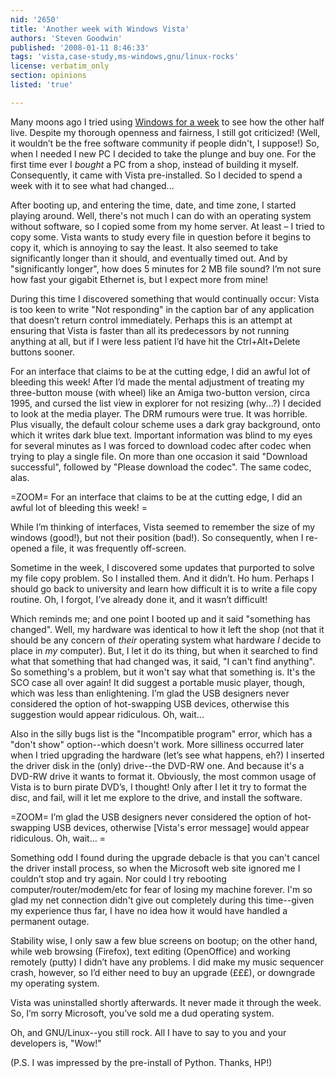 ```yaml
---
nid: '2650'
title: 'Another week with Windows Vista'
authors: 'Steven Goodwin'
published: '2008-01-11 8:46:33'
tags: 'vista,case-study,ms-windows,gnu/linux-rocks'
license: verbatim_only
section: opinions
listed: 'true'

---
```

Many moons ago I tried using [Windows for a week](http://www.freesoftwaremagazine.com/blogs/a_week_with_windows) to see how the other half live. Despite my thorough openness and fairness, I still got criticized! (Well, it wouldn’t be the free software community if people didn't, I suppose!) So, when I needed I new PC I decided to take the plunge and buy one. For the first time ever I _bought_ a PC from a shop, instead of building it myself. Consequently, it came with Vista pre-installed. So I decided to spend a week with it to see what had changed...

After booting up, and entering the time, date, and time zone, I started playing around. Well, there's not much I can do with an operating system without software, so I copied some from my home server. At least – I tried to copy some. Vista wants to study every file in question before it begins to copy it, which is annoying to say the least. It also seemed to take significantly longer than it should, and eventually timed out. And by "significantly longer", how does 5 minutes for 2 MB file sound? I’m not sure how fast your gigabit Ethernet is, but I expect more from mine!

During this time I discovered something that would continually occur: Vista is too keen to write "Not responding" in the caption bar of any application that doesn’t return control immediately. Perhaps this is an attempt at ensuring that Vista is faster than all its predecessors by not running anything at all, but if I were less patient I’d have hit the Ctrl+Alt+Delete buttons sooner.

For an interface that claims to be at the cutting edge, I did an awful lot of bleeding this week! After I’d made the mental adjustment of treating my three-button mouse (with wheel) like an Amiga two-button version, circa 1995, and cursed the list view in explorer for not resizing (why...?) I decided to look at the media player. The DRM rumours were true. It was horrible. Plus visually, the default colour scheme uses a dark gray background, onto which it writes dark blue text. Important information was blind to my eyes for several minutes as I was forced to download codec after codec when trying to play a single file. On more than one occasion it said "Download successful", followed by "Please download the codec". The same codec, alas. 

=ZOOM= For an interface that claims to be at the cutting edge, I did an awful lot of bleeding this week! =

While I’m thinking of interfaces, Vista seemed to remember the size of my windows (good!), but not their position (bad!). So consequently, when I re-opened a file, it was frequently off-screen.

Sometime in the week, I discovered some updates that purported to solve my file copy problem. So I installed them. And it didn’t. Ho hum. Perhaps I should go back to university and learn how difficult it is to write a file copy routine. Oh, I forgot, I’ve already done it, and it wasn’t difficult!

Which reminds me; and one point I booted up and it said "something has changed". Well, my hardware was identical to how it left the shop (not that it should be any concern of _their_ operating system what hardware _I_ decide to place in _my_ computer). But, I let it do its thing, but when it searched to find what that something that had changed was, it said, "I can't find anything". So something's a problem, but it won't say what that something is. It's the SCO case all over again! It did suggest a portable music player, though, which was less than enlightening. I’m glad the USB designers never considered the option of hot-swapping USB devices, otherwise this suggestion would appear ridiculous. Oh, wait...

Also in the silly bugs list is the "Incompatible program" error, which has a "don't show" option--which doesn't work. More silliness occurred later when I tried upgrading the hardware (let’s see what happens, eh?) I inserted the driver disk in the (only) drive--the DVD-RW one. And because it's a DVD-RW drive it wants to format it. Obviously, the most common usage of Vista is to burn pirate DVD’s, I thought! Only after I let it try to format the disc, and fail, will it let me explore to the drive, and install the software.

=ZOOM= I’m glad the USB designers never considered the option of hot-swapping USB devices, otherwise [Vista's error message] would appear ridiculous. Oh, wait... =

Something odd I found during the upgrade debacle is that you can't cancel the driver install process, so when the Microsoft web site ignored me I couldn’t stop and try again. Nor could I try rebooting computer/router/modem/etc for fear of losing my machine forever. I'm so glad my net connection didn't give out completely during this time--given my experience thus far, I have no idea how it would have handled a permanent outage.

Stability wise, I only saw a few blue screens on bootup; on the other hand, while web browsing (Firefox), text editing (OpenOffice) and working remotely (putty) I didn’t have any problems. I did make my music sequencer crash, however, so I’d either need to buy an upgrade (£££), or downgrade my operating system.

Vista was uninstalled shortly afterwards. It never made it through the week. So, I’m sorry Microsoft, you’ve sold me a dud operating system. 

Oh, and GNU/Linux--you still rock. All I have to say to you and your developers is, "Wow!"

(P.S. I was impressed by the pre-install of Python. Thanks, HP!)